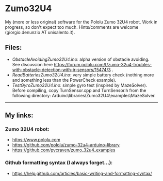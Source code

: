# Zumo32U4
My (more or less original) software for the Pololu Zumo 32U4 robot.
Work in progress, so don't expect too much. Hints/comments are welcome (giorgio.denunzio AT unisalento.it).

## Files:
- *ObstacleAvoidingZumo32U4.ino*: alpha version of obstacle avoiding. See discussion here https://forum.pololu.com/t/zumo-32u4-troubles-with-obstacle-detection-with-ir-sensors/15474/3 .
- *ReadBatteriesZumo32U4.ino*: very simple battery check (nothing more and something less than the PowerCheck example).
- *TestGyroZumo32U4.ino*: simple gyro test (inspired by MazeSolver). Before compiling, copy TurnSensor.cpp and TurnSensor.h from the following directory: Arduino\libraries\Zumo32U4\examples\MazeSolver.
___________________________________________________________
## My links:
### Zumo 32U4 robot:
- https://www.pololu.com
- https://github.com/pololu/zumo-32u4-arduino-library
- https://github.com/pvcraven/zumo_32u4_examples

### Github formatting syntax (I always forget...):
- https://help.github.com/articles/basic-writing-and-formatting-syntax/
